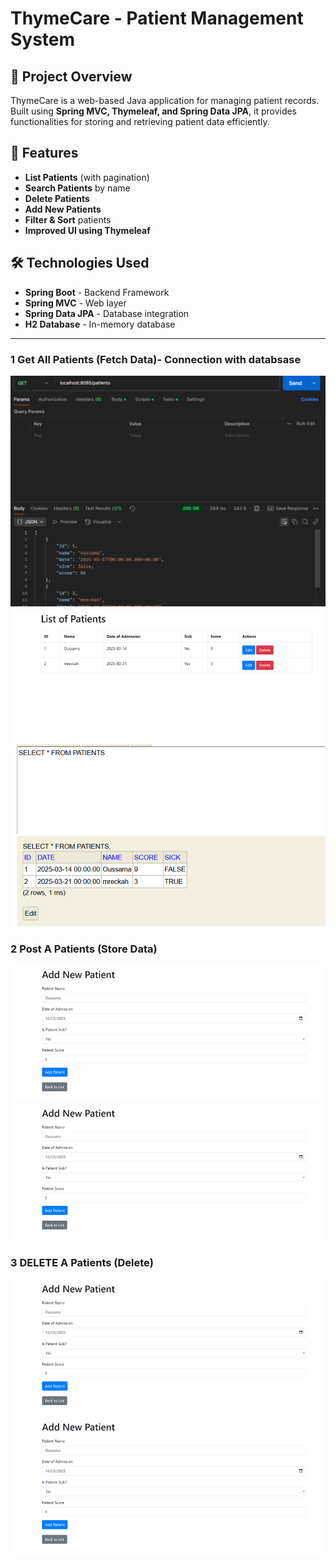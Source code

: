 # ThymeCare - Patient Management System

## 📌 Project Overview
ThymeCare is a web-based Java application for managing patient records. Built using **Spring MVC, Thymeleaf, and Spring Data JPA**, it provides functionalities for storing and retrieving patient data efficiently.

## 🚀 Features
-  **List Patients** (with pagination)
-  **Search Patients** by name
-  **Delete Patients**
-  **Add New Patients**
-  **Filter & Sort** patients
-  **Improved UI using Thymeleaf**

## 🛠️ Technologies Used
- **Spring Boot** - Backend Framework
- **Spring MVC** - Web layer
- **Spring Data JPA** - Database integration
- **H2 Database** - In-memory database

---

### **1 Get All Patients (Fetch Data)- Connection with databsase**
![img_1.png](images%2Fimg_1.png)
![img_1.png](img_1.png)
![img_2.png](img_2.png)

### **2 Post A Patients (Store Data)**
![img.png](images%2Fimg.png)
![img.png](images/img.png)

### **3 DELETE A Patients (Delete)**
![img_3.png](images%2Fimg.png)
![img_4.png](images/img.png)




